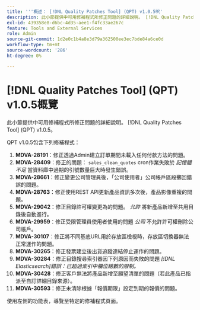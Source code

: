```yaml
---
title: '''概述： [!DNL Quality Patches Tool] (QPT) v1.0.5呎'
description: 此小節提供中可用修補程式所修正問題的詳細說明。 [!DNL Quality Patches Tool] (QPT) v1.0.5。
exl-id: 439358e8-d6bc-4d35-aee1-f4fc33ae267c
feature: Tools and External Services
role: Admin
source-git-commit: 1d2e0c1b4a8e3d79a362500ee3ec7bde84a6ce0d
workflow-type: tm+mt
source-wordcount: '286'
ht-degree: 0%

---
```


# [!DNL Quality Patches Tool] (QPT) v1.0.5概覽

此小節提供中可用修補程式所修正問題的詳細說明。 [!DNL Quality Patches Tool] (QPT) v1.0.5。

QPT v1.0.5包含下列修補程式：

1. **MDVA-28191**：修正透過Admin建立訂單期間未載入任何付款方法的問題。
1. **MDVA-28409**：修正的問題： `sales_clean_quotes` cron作業失敗於 *記憶體不足* 當資料庫中過期的引號數量巨大時發生錯誤。
1. **MDVA-28661**：修正變更公司管理員後，「公司使用者」公司帳戶區段擲回錯誤的問題。
1. **MDVA-28763**：修正使用REST API更新產品資訊多次後，產品影像重複的問題。
1. **MDVA-29042**：修正目錄許可權變更為的問題。 *允許* 將新產品新增至共用目錄後自動進行。
1. **MDVA-29959**：修正受限管理員使用者使用的問題 *公司* 不允許許可權刪除公司帳戶。
1. **MDVA-30107**：修正將不同基底URL用於存放區檢視時，存放區切換器無法正常運作的問題。
1. **MDVA-30265**：修正發票建立後出貨追蹤連結停止運作的問題。
1. **MDVA-30284**：修正目錄搜尋索引器因下列原因而失敗的問題 *[!DNL Elasticsearch]錯誤：已超過索引中欄位總數的限制。*
1. **MDVA-30428**：修正客戶無法將產品新增至願望清單的問題（若此產品已指派至自訂詳細目錄來源）。
1. **MDVA-30593**：修正未清除根據「報價期限」設定到期的報價的問題。

使用左側的功能表，導覽至特定的修補程式頁面。
